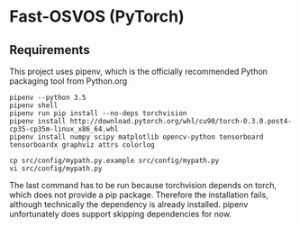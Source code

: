 # Fast-OSVOS (PyTorch)

## Requirements
This project uses pipenv, which is the officially
recommended Python packaging tool from Python.org

```
pipenv --python 3.5
pipenv shell
pipenv run pip install --no-deps torchvision
pipenv install http://download.pytorch.org/whl/cu90/torch-0.3.0.post4-cp35-cp35m-linux_x86_64.whl 
pipenv install numpy scipy matplotlib opencv-python tensorboard tensorboardx graphviz attrs colorlog

cp src/config/mypath.py.example src/config/mypath.py
vi src/config/mypath.py
```

The last command has to be run because torchvision
depends on torch, which does not provide a pip package.
Therefore the installation fails, although technically
the dependency is already installed. pipenv unfortunately
does support skipping dependencies for now.

